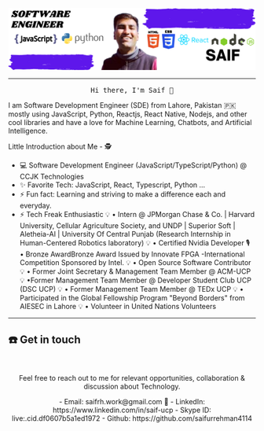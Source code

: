 <img src="https://raw.githubusercontent.com/saifurrehman4114/saifurrehman4114/main/Saif-Banner.png"/>
 <hr></hr>

<p align="center">
  <samp>
Hi there, I'm Saif 👋

I am Software Development Engineer (SDE) from Lahore, Pakistan 🇵🇰 mostly using JavaScript, Python, Reactjs, React Native, Nodejs, and other cool libraries and have a love for Machine Learning, Chatbots, and Artificial Intelligence.  


Little Introduction about Me - 🕵️

- 💻 Software Development Engineer (JavaScript/TypeScript/Python) @ CCJK Technologies
- ✨ Favorite Tech: JavaScript, React, Typescript, Python ...
- ⚡ Fun fact: Learning and striving to make a difference each and everyday.
- ⚡ Tech Freak Enthusiastic
💡 • Intern @ JPMorgan Chase & Co. | Harvard University, Cellular Agriculture Society, and UNDP | Superior Soft | Aletheia-AI | University Of Central Punjab (Research      Internship in Human-Centered Robotics laboratory) 
💡 • Certified Nvidia Developer 
🎙️ • Bronze AwardBronze Award Issued by Innovate FPGA -International Competition Sponsored by Intel.
💡 • Open Source Software Contributor
💡 • Former Joint Secretary & Management Team Member @ ACM-UCP
💡 •Former Management Team Member @ Developer Student Club UCP (DSC UCP)
💡 • Former Management Team Member @ TEDx UCP
💡 • Participated in the Global Fellowship Program "Beyond Borders" from AIESEC in Lahore
💡 • Volunteer in United Nations Volunteers
------------------------
 
## ☎️ Get in touch
<br>
<p align = "center">
Feel free to reach out to me for relevant opportunities, collaboration & discussion about Technology.
 </samp>
</p>

 <p align = "center">
- Email: saifrh.work@gmail.com 📩
- LinkedIn: https://www.linkedin.com/in/saif-ucp
- Skype ID: live:.cid.df0607b5a1ed1972
- Github: https://github.com/saifurrehman4114


